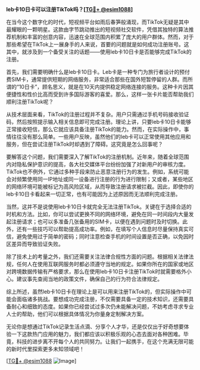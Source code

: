 **leb卡10日卡可以注册TikTok吗？[[TG💪+ @esim1088](https://t.me/s/esim1088)]**

在当今这个数字化的时代，短视频平台如雨后春笋般涌现，而TikTok无疑是其中最耀眼的一颗明星。这款由字节跳动推出的短视频社交软件，凭借其独特的算法推荐机制和丰富的创意内容，迅速在全球范围内积累了庞大的用户群体。然而，对于那些希望在TikTok上一展身手的人来说，首要的问题就是如何成功注册账号。这其中，就涉及到一个备受关注的话题——使用leb卡10日卡是否能够完成TikTok的注册。

首先，我们需要明确什么是leb卡10日卡。Leb卡是一种专门为旅行者设计的预付费SIM卡，通常提供短期的网络服务，非常适合那些在国外短暂停留的人群。而所谓的“10日卡”，顾名思义，就是在10天内提供稳定网络连接的服务。这种卡片因其便捷性和性价比高而受到许多国际游客的喜爱。那么，这样一张卡片能否帮助我们顺利注册TikTok呢？

从技术层面来看，TikTok的注册过程并不复杂。用户只需通过手机号码接收验证码，然后按照提示输入相关信息即可完成注册。理论上讲，只要leb卡10日卡能够正常接收短信，那么它就应该具备注册TikTok的能力。然而，在实际操作中，事情往往没有那么简单。一些用户反映，虽然他们的leb卡可以正常使用其他应用和服务，但在尝试注册TikTok时却遇到了障碍。这究竟是怎么回事呢？

要解答这个问题，我们需要深入了解TikTok的注册机制。近年来，随着全球范围内对隐私保护意识的提高，各大社交媒体平台纷纷加强了对新用户的审核力度。TikTok也不例外，它通过多种手段来防止恶意注册行为的发生。例如，系统可能会对频繁使用同一IP地址或同一设备进行注册的行为进行限制；又或者，某些地区的网络环境可能被标记为高风险区域，从而导致注册请求被拦截。因此，即使你的leb卡10日卡看起来一切正常，也有可能因为上述原因而无法顺利完成注册。

当然，这并不是说使用leb卡10日卡就完全无法注册TikTok。关键在于选择合适的时机和方法。比如，你可以尝试更换不同的网络环境，避免在同一时间段内大量发起注册请求；也可以多准备几张备用的SIM卡，以便在遇到问题时及时切换。此外，还有一些技巧可以帮助提高成功率。例如，在填写个人信息时尽量保持真实可信，避免使用过于简单的密码；同时注意检查手机的时间设置是否正确，以免因时区差异而导致验证失败。

除了技术上的考量之外，我们还需要关注法律合规性方面的问题。根据相关法律法规，任何人在使用互联网服务时都必须遵守当地的规定。如果你所在的国家或地区对跨境数据传输有严格要求，那么在使用leb卡10日卡注册TikTok时就需要格外小心。建议事先查阅当地的政策文件，确保自己的行为符合法律规定。

综上所述，虽然leb卡10日卡在理论上是可以用来注册TikTok的，但实际操作中可能会面临诸多挑战。要想成功完成注册，不仅需要具备一定的技术知识，还需要具备耐心和细致的态度。如果你已经尝试过多次仍未能解决问题，不妨考虑寻求专业人士的帮助，他们可以根据具体情况为你量身定制解决方案。

无论你是想通过TikTok记录生活点滴、分享个人才华，还是仅仅出于好奇想要体验一下这款热门应用的魅力，我们都应该以积极乐观的心态去面对各种困难。毕竟，科技的进步离不开每个人的共同努力。让我们一起携手，在这个充满无限可能的新时代里探索更多未知领域吧！

[[TG💪+ @esim1088](https://t.me/s/esim1088) ![Image](https://i.postimg.cc/4NQfJmqS/Snipaste-2025-05-13-00-14-12.png)]